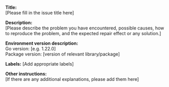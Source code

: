 **Title:** <br> [Please fill in the issue title here]

**Description:** <br> [Please describe the problem you have encountered, possible causes, how to reproduce the problem, and the expected repair effect or any solution.]

**Environment version description:** <br> Go version: [e.g. 1.22.0] <br> Package version: [version of relevant library/package]

**Labels:** [Add appropriate labels]

**Other instructions:** <br> [If there are any additional explanations, please add them here]